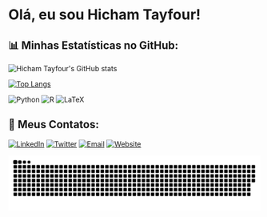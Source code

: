 # Olá, eu sou Hicham Tayfour!

## 📊 Minhas Estatísticas no GitHub:

![Hicham Tayfour's GitHub stats](https://github-readme-stats.vercel.app/api?username=Hic-Tayfour&show_icons=true&theme=tokyonight&count_private=true)

[![Top Langs](https://github-readme-stats.vercel.app/api/top-langs/?username=Hic-Tayfour&layout=compact&theme=tokyonight)](https://github.com/anuraghazra/github-readme-stats)

![Python](https://img.shields.io/badge/-Python-3776AB?style=flat-square&logo=python&logoColor=white)
![R](https://img.shields.io/badge/-R-276DC3?style=flat-square&logo=r&logoColor=white)
![LaTeX](https://img.shields.io/badge/-LaTeX-008080?style=flat-square&logo=latex&logoColor=white)


## 🔗 Meus Contatos:

[![LinkedIn](https://img.shields.io/badge/LinkedIn-%230077B5.svg?style=for-the-badge&logo=linkedin&logoColor=white)](https://www.linkedin.com/in/hicham-tayfour-71275b228/)
[![Twitter](https://img.shields.io/badge/Twitter-%231DA1F2.svg?style=for-the-badge&logo=twitter&logoColor=white)](https://twitter.com/Hic_Tayfour)
[![Email](https://img.shields.io/badge/Email-D14836?style=for-the-badge&logo=gmail&logoColor=white)](mailto:hichamt@al.insper.edu.br)
[![Website](https://img.shields.io/badge/Site-000000?style=for-the-badge&logo=About.me&logoColor=white)](https://hic-tayfour.github.io)


<picture align="center">
  <source media="(prefers-color-scheme: dark)" srcset="https://raw.githubusercontent.com/Hic-Tayfour/Hic-Tayfour/output/github-contribution-grid-snake-dark.svg">
  <source media="(prefers-color-scheme: light)" srcset="https://raw.githubusercontent.com/Hic-Tayfour/Hic-Tayfour/output/github-contribution-grid-snake-dark.svg">
  <img align="center" alt="github contribution grid snake animation" src="https://raw.githubusercontent.com/Hic-Tayfour/Hic-Tayfour/output/github-contribution-grid-snake.svg">
</picture>
